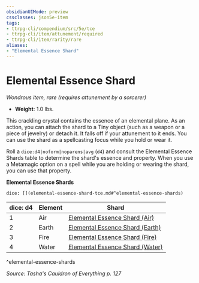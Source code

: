 ```yaml
---
obsidianUIMode: preview
cssclasses: json5e-item
tags:
- ttrpg-cli/compendium/src/5e/tce
- ttrpg-cli/item/attunement/required
- ttrpg-cli/item/rarity/rare
aliases: 
- "Elemental Essence Shard"
---
```

# Elemental Essence Shard
*Wondrous item, rare (requires attunement by a sorcerer)*  


- **Weight**: 1.0 lbs.

This crackling crystal contains the essence of an elemental plane. As an action, you can attach the shard to a Tiny object (such as a weapon or a piece of jewelry) or detach it. It falls off if your attunement to it ends. You can use the shard as a spellcasting focus while you hold or wear it.

Roll a `dice:d4|noform|noparens|avg` (`d4`) and consult the Elemental Essence Shards table to determine the shard's essence and property. When you use a Metamagic option on a spell while you are holding or wearing the shard, you can use that property.

**Elemental Essence Shards**

`dice: [](elemental-essence-shard-tce.md#^elemental-essence-shards)`

| dice: d4 | Element | Shard |
|----------|---------|-------|
| 1 | Air | [Elemental Essence Shard (Air)](Інструменти%20ДМ/CLI/items/elemental-essence-shard-air-tce.md) |
| 2 | Earth | [Elemental Essence Shard (Earth)](Інструменти%20ДМ/CLI/items/elemental-essence-shard-earth-tce.md) |
| 3 | Fire | [Elemental Essence Shard (Fire)](Інструменти%20ДМ/CLI/items/elemental-essence-shard-fire-tce.md) |
| 4 | Water | [Elemental Essence Shard (Water)](Інструменти%20ДМ/CLI/items/elemental-essence-shard-water-tce.md) |
^elemental-essence-shards

*Source: Tasha's Cauldron of Everything p. 127*